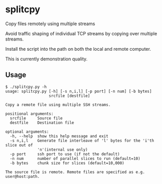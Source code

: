 # splitcpy
Copy files remotely using multiple streams

Avoid traffic shaping of individual TCP streams by copying over multiple
streams.

Install the script into the path on both the local and remote computer.

This is currently demonstration quality.

## Usage

    $ ./splitcpy.py -h
    usage: splitcpy.py [-h] [-s n,i,l] [-p port] [-n num] [-b bytes]
                       srcfile [destfile]
    
    Copy a remote file using multiple SSH streams.
    
    positional arguments:
      srcfile     Source file
      destfile    Destination file
    
    optional arguments:
      -h, --help  show this help message and exit
      -s n,i,l    Generate file interleave of 'l' bytes for the 'i'th slice out of
                  'n'(internal use only)
      -p port     ssh port to use (if not the default)
      -n num      number of parallel slices to run (default=10)
      -b bytes    chunk size for slices (default=10,000)
    
    The source file is remote. Remote files are specified as e.g. user@host:path.

